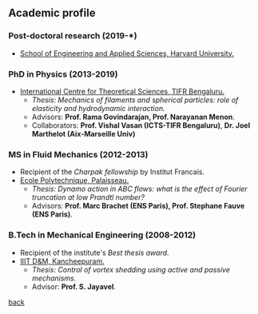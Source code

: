 ## [](#header-2)Academic profile
### [](#header-3) Post-doctoral research (2019-*)
* [School of Engineering and Applied Sciences, Harvard University.](http://www.seas.harvard.edu)

### [](#header-3) PhD in Physics (2013-2019)
* [International Centre for Theoretical Sciences, TIFR Bengaluru.](http://www.icts.res.in)
	- _Thesis: Mechanics of filaments and spherical particles: role of elasticity and hydrodynamic interaction._
	- Advisors: **Prof. Rama Govindarajan, Prof. Narayanan Menon**.
    - Collaborators: **Prof. Vishal Vasan (ICTS-TIFR Bengaluru)**, **Dr. Joel Marthelot (Aix-Marseille Univ)**

### [](#header-3) MS in Fluid Mechanics (2012-2013)
* Recipient of the _Charpak fellowship_ by Institut Francais.
* [Ecole Polytechnique, Palaisseau.](https://www.polytechnique.edu)
	- _Thesis: Dynamo action in ABC flows: what is the effect of Fourier truncation at low Prandtl number?_
    - Advisors: **Prof. Marc Brachet (ENS Paris), Prof. Stephane Fauve (ENS Paris)**.
    
### [](#header-3) B.Tech in Mechanical Engineering (2008-2012)
* Recipient of the institute's _Best thesis award_.
* [IIIT D&M, Kancheepuram.](http://iiitdm.ac.in)
	- _Thesis: Control of vortex shedding using active and passive mechanisms._
    - Advisor: **Prof. S. Jayavel**.

[back](./)
